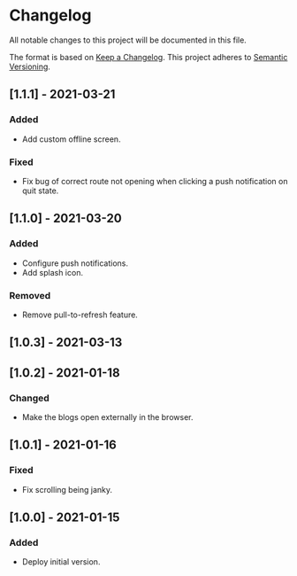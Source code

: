# Changelog

All notable changes to this project will be documented in this file.

The format is based on [Keep a Changelog](https://keepachangelog.com/en/1.0.0/).
This project adheres to [Semantic Versioning](https://semver.org/spec/v2.0.0.html).

## [1.1.1] - 2021-03-21

### Added

- Add custom offline screen.

### Fixed

- Fix bug of correct route not opening when clicking a push notification on quit state.

## [1.1.0] - 2021-03-20

### Added

- Configure push notifications.
- Add splash icon.

### Removed

- Remove pull-to-refresh feature.

## [1.0.3] - 2021-03-13

## [1.0.2] - 2021-01-18

### Changed

- Make the blogs open externally in the browser.

## [1.0.1] - 2021-01-16

### Fixed

- Fix scrolling being janky.

## [1.0.0] - 2021-01-15

### Added

- Deploy initial version.

